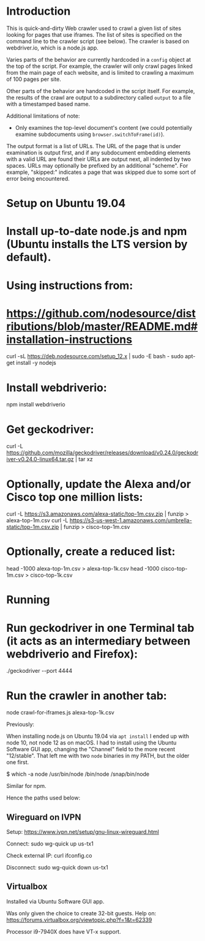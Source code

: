 
Introduction
============

This is quick-and-dirty Web crawler used to crawl a given list of sites looking for pages that
use iframes.  The list of sites is specified on the command line to the crawler script (see
below).  The crawler is based on webdriver.io, which is a node.js app.

Varies parts of the behavior are currently hardcoded in a `config` object at the top of the
script.  For example, the crawler will only crawl pages linked from the main page of each
website, and is limited to crawling a maximum of 100 pages per site.

Other parts of the behavior are handcoded in the script itself.  For example, the results of
the crawl are output to a subdirectory called `output` to a file with a timestamped based name.

Additional limitations of note:

 - Only examines the top-level document's content (we could potentially examine
   subdocuments using `browser.switchToFrame(id)`).

The output format is a list of URLs.  The URL of the page that is under examination is output
first, and if any subdocument embedding elements with a valid URL are found their URLs are
output next, all indented by two spaces.  URLs may optionally be prefixed by an additional
"scheme". For example, "skipped:<URL>" indicates a page that was skipped due to some sort of
error being encountered.


Setup on Ubuntu 19.04
=====================

# Install up-to-date node.js and npm (Ubuntu installs the LTS version by default).
# Using instructions from:
# https://github.com/nodesource/distributions/blob/master/README.md#installation-instructions
curl -sL https://deb.nodesource.com/setup_12.x | sudo -E bash -
sudo apt-get install -y nodejs

# Install webdriverio:
npm install webdriverio

# Get geckodriver:
curl -L https://github.com/mozilla/geckodriver/releases/download/v0.24.0/geckodriver-v0.24.0-linux64.tar.gz | tar xz

# Optionally, update the Alexa and/or Cisco top one million lists:
curl -L https://s3.amazonaws.com/alexa-static/top-1m.csv.zip | funzip > alexa-top-1m.csv
curl -L https://s3-us-west-1.amazonaws.com/umbrella-static/top-1m.csv.zip | funzip > cisco-top-1m.csv

# Optionally, create a reduced list:
head -1000 alexa-top-1m.csv > alexa-top-1k.csv
head -1000 cisco-top-1m.csv > cisco-top-1k.csv


Running
=======

# Run geckodriver in one Terminal tab (it acts as an intermediary between webdriverio and Firefox):
./geckodriver --port 4444

# Run the crawler in another tab:
node crawl-for-iframes.js alexa-top-1k.csv






Previously:

When installing node.js on Ubuntu 19.04 via `apt install` I ended up with node 10, not node 12 as on macOS.
I had to install using the Ubuntu Software GUI app, changing the "Channel" field to the more recent "12/stable".
That left me with two `node` binaries in my PATH, but the older one first.

$ which -a node
/usr/bin/node
/bin/node
/snap/bin/node

Similar for npm.

Hence the paths used below:



Wireguard on IVPN
-----------------

Setup:
https://www.ivpn.net/setup/gnu-linux-wireguard.html

Connect:
sudo wg-quick up us-tx1

Check external IP:
curl ifconfig.co

Disconnect:
sudo wg-quick down us-tx1


Virtualbox
----------

Installed via Ubuntu Software GUI app.

Was only given the choice to create 32-bit guests. Help on:
https://forums.virtualbox.org/viewtopic.php?f=1&t=62339

Processor i9-7940X does have VT-x support.





